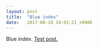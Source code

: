 ```yaml
---
layout: post
title:  "Blue index"
date:   2017-08-18 14:01:21 +0900
---
```


Blue index.
[Test post.](test-blue-post)

